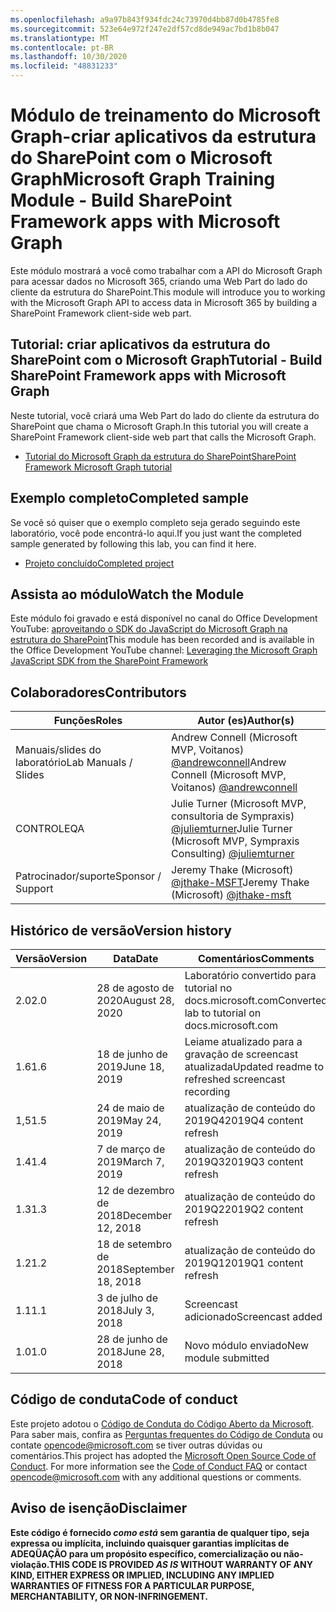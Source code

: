 ```yaml
---
ms.openlocfilehash: a9a97b843f934fdc24c73970d4bb87d0b4785fe8
ms.sourcegitcommit: 523e64e972f247e2df57cd8de949ac7bd1b8b047
ms.translationtype: MT
ms.contentlocale: pt-BR
ms.lasthandoff: 10/30/2020
ms.locfileid: "48831233"
---
```

# <a name="microsoft-graph-training-module---build-sharepoint-framework-apps-with-microsoft-graph"></a><span data-ttu-id="c59c3-101">Módulo de treinamento do Microsoft Graph-criar aplicativos da estrutura do SharePoint com o Microsoft Graph</span><span class="sxs-lookup"><span data-stu-id="c59c3-101">Microsoft Graph Training Module - Build SharePoint Framework apps with Microsoft Graph</span></span>

<span data-ttu-id="c59c3-102">Este módulo mostrará a você como trabalhar com a API do Microsoft Graph para acessar dados no Microsoft 365, criando uma Web Part do lado do cliente da estrutura do SharePoint.</span><span class="sxs-lookup"><span data-stu-id="c59c3-102">This module will introduce you to working with the Microsoft Graph API to access data in Microsoft 365 by building a SharePoint Framework client-side web part.</span></span>

## <a name="tutorial---build-sharepoint-framework-apps-with-microsoft-graph"></a><span data-ttu-id="c59c3-103">Tutorial: criar aplicativos da estrutura do SharePoint com o Microsoft Graph</span><span class="sxs-lookup"><span data-stu-id="c59c3-103">Tutorial - Build SharePoint Framework apps with Microsoft Graph</span></span>

<span data-ttu-id="c59c3-104">Neste tutorial, você criará uma Web Part do lado do cliente da estrutura do SharePoint que chama o Microsoft Graph.</span><span class="sxs-lookup"><span data-stu-id="c59c3-104">In this tutorial you will create a SharePoint Framework client-side web part that calls the Microsoft Graph.</span></span>

- [<span data-ttu-id="c59c3-105">Tutorial do Microsoft Graph da estrutura do SharePoint</span><span class="sxs-lookup"><span data-stu-id="c59c3-105">SharePoint Framework Microsoft Graph tutorial</span></span>](https://docs.microsoft.com/graph/tutorials/spfx)

## <a name="completed-sample"></a><span data-ttu-id="c59c3-106">Exemplo completo</span><span class="sxs-lookup"><span data-stu-id="c59c3-106">Completed sample</span></span>

<span data-ttu-id="c59c3-107">Se você só quiser que o exemplo completo seja gerado seguindo este laboratório, você pode encontrá-lo aqui.</span><span class="sxs-lookup"><span data-stu-id="c59c3-107">If you just want the completed sample generated by following this lab, you can find it here.</span></span>

- [<span data-ttu-id="c59c3-108">Projeto concluído</span><span class="sxs-lookup"><span data-stu-id="c59c3-108">Completed project</span></span>](demo)

## <a name="watch-the-module"></a><span data-ttu-id="c59c3-109">Assista ao módulo</span><span class="sxs-lookup"><span data-stu-id="c59c3-109">Watch the Module</span></span>

<span data-ttu-id="c59c3-110">Este módulo foi gravado e está disponível no canal do Office Development YouTube: [aproveitando o SDK do JavaScript do Microsoft Graph na estrutura do SharePoint](https://youtu.be/Z0ddMmgTWdQ)</span><span class="sxs-lookup"><span data-stu-id="c59c3-110">This module has been recorded and is available in the Office Development YouTube channel: [Leveraging the Microsoft Graph JavaScript SDK from the SharePoint Framework](https://youtu.be/Z0ddMmgTWdQ)</span></span>

## <a name="contributors"></a><span data-ttu-id="c59c3-111">Colaboradores</span><span class="sxs-lookup"><span data-stu-id="c59c3-111">Contributors</span></span>

|        <span data-ttu-id="c59c3-112">Funções</span><span class="sxs-lookup"><span data-stu-id="c59c3-112">Roles</span></span>         |                                           <span data-ttu-id="c59c3-113">Autor (es)</span><span class="sxs-lookup"><span data-stu-id="c59c3-113">Author(s)</span></span>                                           |
| -------------------- | --------------------------------------------------------------------------------------------- |
| <span data-ttu-id="c59c3-114">Manuais/slides do laboratório</span><span class="sxs-lookup"><span data-stu-id="c59c3-114">Lab Manuals / Slides</span></span> | <span data-ttu-id="c59c3-115">Andrew Connell (Microsoft MVP, Voitanos) [@andrewconnell](//github.com/andrewconnell)</span><span class="sxs-lookup"><span data-stu-id="c59c3-115">Andrew Connell (Microsoft MVP, Voitanos) [@andrewconnell](//github.com/andrewconnell)</span></span>         |
| <span data-ttu-id="c59c3-116">CONTROLE</span><span class="sxs-lookup"><span data-stu-id="c59c3-116">QA</span></span>                   | <span data-ttu-id="c59c3-117">Julie Turner (Microsoft MVP, consultoria de Sympraxis) [@juliemturner](//github.com/juliemturner)</span><span class="sxs-lookup"><span data-stu-id="c59c3-117">Julie Turner (Microsoft MVP, Sympraxis Consulting) [@juliemturner](//github.com/juliemturner)</span></span> |
| <span data-ttu-id="c59c3-118">Patrocinador/suporte</span><span class="sxs-lookup"><span data-stu-id="c59c3-118">Sponsor / Support</span></span>    | <span data-ttu-id="c59c3-119">Jeremy Thake (Microsoft) [@jthake-MSFT](//github.com/jthake-msft)</span><span class="sxs-lookup"><span data-stu-id="c59c3-119">Jeremy Thake (Microsoft) [@jthake-msft](//github.com/jthake-msft)</span></span>                             |

## <a name="version-history"></a><span data-ttu-id="c59c3-120">Histórico de versão</span><span class="sxs-lookup"><span data-stu-id="c59c3-120">Version history</span></span>

| <span data-ttu-id="c59c3-121">Versão</span><span class="sxs-lookup"><span data-stu-id="c59c3-121">Version</span></span> |        <span data-ttu-id="c59c3-122">Data</span><span class="sxs-lookup"><span data-stu-id="c59c3-122">Date</span></span>        |                     <span data-ttu-id="c59c3-123">Comentários</span><span class="sxs-lookup"><span data-stu-id="c59c3-123">Comments</span></span>                     |
| ------- | ------------------ | ------------------------------------------------ |
| <span data-ttu-id="c59c3-124">2.0</span><span class="sxs-lookup"><span data-stu-id="c59c3-124">2.0</span></span>     | <span data-ttu-id="c59c3-125">28 de agosto de 2020</span><span class="sxs-lookup"><span data-stu-id="c59c3-125">August 28, 2020</span></span>    | <span data-ttu-id="c59c3-126">Laboratório convertido para tutorial no docs.microsoft.com</span><span class="sxs-lookup"><span data-stu-id="c59c3-126">Converted lab to tutorial on docs.microsoft.com</span></span>  |
| <span data-ttu-id="c59c3-127">1.6</span><span class="sxs-lookup"><span data-stu-id="c59c3-127">1.6</span></span>     | <span data-ttu-id="c59c3-128">18 de junho de 2019</span><span class="sxs-lookup"><span data-stu-id="c59c3-128">June 18, 2019</span></span>      | <span data-ttu-id="c59c3-129">Leiame atualizado para a gravação de screencast atualizada</span><span class="sxs-lookup"><span data-stu-id="c59c3-129">Updated readme to refreshed screencast recording</span></span> |
| <span data-ttu-id="c59c3-130">1,5</span><span class="sxs-lookup"><span data-stu-id="c59c3-130">1.5</span></span>     | <span data-ttu-id="c59c3-131">24 de maio de 2019</span><span class="sxs-lookup"><span data-stu-id="c59c3-131">May 24, 2019</span></span>       | <span data-ttu-id="c59c3-132">atualização de conteúdo do 2019Q4</span><span class="sxs-lookup"><span data-stu-id="c59c3-132">2019Q4 content refresh</span></span>                           |
| <span data-ttu-id="c59c3-133">1.4</span><span class="sxs-lookup"><span data-stu-id="c59c3-133">1.4</span></span>     | <span data-ttu-id="c59c3-134">7 de março de 2019</span><span class="sxs-lookup"><span data-stu-id="c59c3-134">March 7, 2019</span></span>      | <span data-ttu-id="c59c3-135">atualização de conteúdo do 2019Q3</span><span class="sxs-lookup"><span data-stu-id="c59c3-135">2019Q3 content refresh</span></span>                           |
| <span data-ttu-id="c59c3-136">1.3</span><span class="sxs-lookup"><span data-stu-id="c59c3-136">1.3</span></span>     | <span data-ttu-id="c59c3-137">12 de dezembro de 2018</span><span class="sxs-lookup"><span data-stu-id="c59c3-137">December 12, 2018</span></span>  | <span data-ttu-id="c59c3-138">atualização de conteúdo do 2019Q2</span><span class="sxs-lookup"><span data-stu-id="c59c3-138">2019Q2 content refresh</span></span>                           |
| <span data-ttu-id="c59c3-139">1.2</span><span class="sxs-lookup"><span data-stu-id="c59c3-139">1.2</span></span>     | <span data-ttu-id="c59c3-140">18 de setembro de 2018</span><span class="sxs-lookup"><span data-stu-id="c59c3-140">September 18, 2018</span></span> | <span data-ttu-id="c59c3-141">atualização de conteúdo do 2019Q1</span><span class="sxs-lookup"><span data-stu-id="c59c3-141">2019Q1 content refresh</span></span>                           |
| <span data-ttu-id="c59c3-142">1.1</span><span class="sxs-lookup"><span data-stu-id="c59c3-142">1.1</span></span>     | <span data-ttu-id="c59c3-143">3 de julho de 2018</span><span class="sxs-lookup"><span data-stu-id="c59c3-143">July 3, 2018</span></span>       | <span data-ttu-id="c59c3-144">Screencast adicionado</span><span class="sxs-lookup"><span data-stu-id="c59c3-144">Screencast added</span></span>                                 |
| <span data-ttu-id="c59c3-145">1.0</span><span class="sxs-lookup"><span data-stu-id="c59c3-145">1.0</span></span>     | <span data-ttu-id="c59c3-146">28 de junho de 2018</span><span class="sxs-lookup"><span data-stu-id="c59c3-146">June 28, 2018</span></span>      | <span data-ttu-id="c59c3-147">Novo módulo enviado</span><span class="sxs-lookup"><span data-stu-id="c59c3-147">New module submitted</span></span>                             |

## <a name="code-of-conduct"></a><span data-ttu-id="c59c3-148">Código de conduta</span><span class="sxs-lookup"><span data-stu-id="c59c3-148">Code of conduct</span></span>

<span data-ttu-id="c59c3-p101">Este projeto adotou o [Código de Conduta do Código Aberto da Microsoft](https://opensource.microsoft.com/codeofconduct/). Para saber mais, confira as [Perguntas frequentes do Código de Conduta](https://opensource.microsoft.com/codeofconduct/faq/) ou contate [opencode@microsoft.com](mailto:opencode@microsoft.com) se tiver outras dúvidas ou comentários.</span><span class="sxs-lookup"><span data-stu-id="c59c3-p101">This project has adopted the [Microsoft Open Source Code of Conduct](https://opensource.microsoft.com/codeofconduct/). For more information see the [Code of Conduct FAQ](https://opensource.microsoft.com/codeofconduct/faq/) or contact [opencode@microsoft.com](mailto:opencode@microsoft.com) with any additional questions or comments.</span></span>

## <a name="disclaimer"></a><span data-ttu-id="c59c3-151">Aviso de isenção</span><span class="sxs-lookup"><span data-stu-id="c59c3-151">Disclaimer</span></span>

<span data-ttu-id="c59c3-152">**Este código é fornecido _como está_ sem garantia de qualquer tipo, seja expressa ou implícita, incluindo quaisquer garantias implícitas de ADEQÜAÇÃO para um propósito específico, comercialização ou não-violação.**</span><span class="sxs-lookup"><span data-stu-id="c59c3-152">**THIS CODE IS PROVIDED _AS IS_ WITHOUT WARRANTY OF ANY KIND, EITHER EXPRESS OR IMPLIED, INCLUDING ANY IMPLIED WARRANTIES OF FITNESS FOR A PARTICULAR PURPOSE, MERCHANTABILITY, OR NON-INFRINGEMENT.**</span></span>
